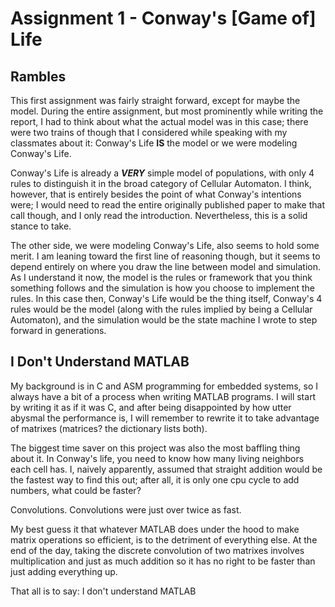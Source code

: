 # Assignment 1 - Conway's [Game of] Life

## Rambles

This first assignment was fairly straight forward, except for maybe the model. During the entire assignment, but most prominently while writing the report, I had to think about what the actual model was in this case; there were two trains of though that I considered while speaking with my classmates about it: Conway's Life **IS** the model or we were modeling Conway's Life.

Conway's Life is already a ***VERY*** simple model of populations, with only 4 rules to distinguish it in the broad category of Cellular Automaton. I think, however, that is entirely besides the point of what Conway's intentions were; I would need to read the  entire originally published paper to make that call though, and I only read the introduction. Nevertheless, this is a solid stance to take.

The other side, we were modeling Conway's Life, also seems to hold some merit. I am leaning toward the first line of reasoning though, but it seems to depend entirely on where you draw the line between model and simulation. As I understand it now, the model is the rules or framework that you think something follows and the simulation is how you choose to implement the rules. In this case then, Conway's Life would be the thing itself, Conway's 4 rules would be the model (along with the rules implied by being a Cellular Automaton), and the simulation would be the state machine I wrote to step forward in generations.

## I Don't Understand MATLAB

My background is in C and ASM programming for embedded systems, so I always have a bit of a process when writing MATLAB programs. I will start by writing it as if it was C, and after being disappointed by how utter abysmal the performance is, I will remember to rewrite it to take advantage of matrixes (matrices? the dictionary lists both). 

The biggest time saver on this project was also the most baffling thing about it. In Conway's life, you need to know how many living neighbors each cell has. I, naively apparently, assumed that straight addition would be the fastest way to find this out; after all, it is only one cpu cycle to add numbers, what could be faster?

Convolutions. Convolutions were just over twice as fast.

My best guess it that whatever MATLAB does under the hood to make matrix operations so efficient, is to the detriment of everything else. At the end of the day, taking the discrete convolution of two matrixes involves multiplication and just as much addition so it has no right to be faster than just adding everything up.

That all is to say: I don't understand MATLAB